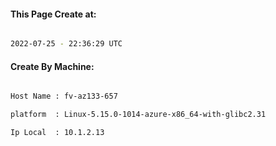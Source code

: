 
   
#### This Page Create at:

```bash

2022-07-25 - 22:36:29 UTC

```

#### Create By Machine:

```bash

Host Name : fv-az133-657

platform  : Linux-5.15.0-1014-azure-x86_64-with-glibc2.31

Ip Local  : 10.1.2.13

```

